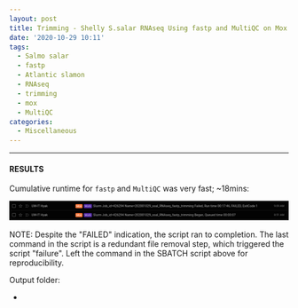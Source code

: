 ```yaml
---
layout: post
title: Trimming - Shelly S.salar RNAseq Using fastp and MultiQC on Mox
date: '2020-10-29 10:11'
tags:
  - Salmo salar
  - fastp
  - Atlantic slamon
  - RNAseq
  - trimming
  - mox
  - MultiQC
categories:
  - Miscellaneous
---
```




---

#### RESULTS

Cumulative runtime for `fastp` and `MultiQC` was very fast; ~18mins:

![Cumulative runtime for `fastp` and `MultiQC`](https://github.com/RobertsLab/sams-notebook/blob/master/images/screencaps/20201029_ssal_RNAseq_fastp_trimming_runtime.png?raw=true)

NOTE: Despite the "FAILED" indication, the script ran to completion. The last command in the script is a redundant file removal step, which triggered the script "failure". Left the command in the SBATCH script above for reproducibility.

Output folder:

- []()
